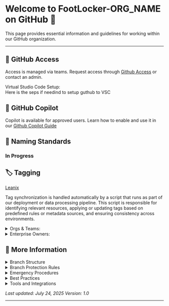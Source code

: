 
# Welcome to FootLocker-ORG_NAME on GitHub 👋

This page provides essential information and guidelines for working within our GitHub organization.

---
## 🔐 GitHub Access
Access is managed via teams. Request access through
[Github Access](https://footlocker.atlassian.net/wiki/spaces/PEP/pages/452624578/GitHub+Access) or contact an admin.
<summary>Virtual Studio Code Setup:</summary>
Here is the seps if needind to setup guthub to VSC
</details>

## 🤖 GitHub Copilot
Copilot is available for approved users. Learn how to enable and use it in our
[Github Copilot Guide](https://footlocker.atlassian.net/wiki/spaces/Observabil/pages/107349859/GitHub+Copilot)


## 📛 Naming Standards
### In Progress


## 🏷️ Tagging

[Leanix](https://footlocker.leanix.net/footlockerproduction/dashboard/aca7bb56-4b03-4813-8688-ae7d01db71a5)

Tag synchronization is handled automatically by a script that runs as part of our deployment or data processing pipeline. This script is responsible for identifying relevant resources, applying or updating tags based on predefined rules or metadata sources, and ensuring consistency across environments.	

<details>
<summary> Orgs & Teams: </summary>
 When creating teams, it's helpful to use acronyms in the team names to make it easier to identify and filter them.
<details>
<summary>Examples:</summary>
Org Names:
 
- Customer Experience → Footlocker-CE
- Infrastructure → Footlocker-Infrastructure
- Core Retail → Footlocker-CR
- Data Analytics → Footlocker-DA
  
This naming convention improves clarity and consistency across platforms.

<summary>Examples:</summary>

Team Names:
 
- Platform Engineering
- Cloud Engineering
- IT Automation
  
</details>
</details>
</details>

<details>
<summary>Enterprise Owners:</summary>
 
- Satya Prakash
- Ryan siegel
- Austtin Poindexter
- Dani Tam
- Jake francois
  
[Footlocker-INF Repos](https://github.com/orgs/FootLocker-INF/repositories?)

</details>

 ## :page_with_curl: More Information
 
<details>
<summary>Branch Structure</summary> 

  ### Main Branches

  #### `main`
  - **Purpose**: Production-ready code that is stable and deployable
  - **Protection**: Protected branch with strict merge requirements
  - **Deployment**: Automatically deployed to production environment
  - **Merge Policy**: Only accepts merges from `hotfix/*` and `develop` branches
  - **Naming Convention**: `main`

#### `develop`
- **Purpose**: Integration branch where all features come together
- **Status**: Contains the latest development changes for the next release
- **Testing**: Continuous integration runs on every commit
- **Merge Policy**: Accepts merges from `feature/*` and `bugfix/*` branches
- **Naming Convention**: `develop`

### Supporting Branches

#### Feature Branches (`feature/*`)
- **Purpose**: Development of new features and enhancements
- **Lifetime**: Created from `develop`, merged back to `develop`
- **Naming Convention**: `feature/JIRA-123-description` or `feature/short-description`
- **Examples**:
  - `feature/USER-456-user-authentication`
  - `feature/API-789-payment-integration`
  - `feature/dashboard-redesign`
    
</details>


<details>
  <summary>Branch Protection Rules</summary>
 
### `main` Branch
- ✅ Require pull request reviews (minimum 2 approvers)
- ✅ Require status checks to pass
- ✅ Require branches to be up to date before merging
- ✅ Restrict pushes that create merge commits
- ✅ Require administrator approval for emergency changes
- ❌ Allow force pushes
- ❌ Allow deletions

### `develop` Branch
- ✅ Require pull request reviews (minimum 1 approver)
- ✅ Require status checks to pass
- ✅ Require branches to be up to date before merging
- ❌ Allow force pushes
- ❌ Allow deletions


## Code Review Guidelines

### For Authors
- ✅ Write clear, descriptive commit messages
- ✅ Keep pull requests focused and reasonably sized
- ✅ Add tests for new functionality
- ✅ Update documentation when necessary
- ✅ Self-review your code before requesting review
- ✅ Respond to feedback promptly and professionally


## Continuous Integration

### Required Checks
- ✅ Unit tests pass
- ✅ Integration tests pass
- ✅ Code coverage meets threshold (minimum 80%)
- ✅ Linting passes
- ✅ Security scan passes
- ✅ Build succeeds

### Environment Deployment

| Branch | Environment | Trigger | Access |
|--------|-------------|---------|--------|
| `main` | Production | Automatic on merge | Public |
| `develop` | Staging | Automatic on merge | Internal team |
| `feature/*` | Development | Manual or on push | Developers |

</details>


<details>
  <summary>Emergency Procedures</summary>
 
### Critical Production Issue
1. **Immediate Response**: Create hotfix branch from `main`
2. **Fast Track**: Bypass normal review process if necessary
3. **Communication**: Notify team leads and stakeholders
4. **Documentation**: Document the issue and resolution
5. **Post-Mortem**: Schedule retrospective to prevent recurrence

### Rollback Procedure
1. **Identify**: Determine the last known good commit
2. **Revert**: Create revert commit or hotfix
3. **Deploy**: Follow hotfix deployment process
4. **Monitor**: Verify system stability
5. **Investigate**: Analyze root cause offline

</details>


<details>
  <summary>Best Practices</summary>
 
### Branch Management
- 🔄 Keep branches short-lived (< 2 weeks)
- 🧹 Delete merged branches promptly
- 📝 Use descriptive branch names
- 🔄 Regularly sync with parent branch
- 🚫 Avoid long-running feature branches

### Code Quality
- 📝 Write meaningful commit messages
- 🧪 Include tests with new features
- 📚 Update documentation
- 🔍 Run local tests before pushing
- 🏃‍♂️ Keep pull requests focused

</details>


<details>
  <summary>Tools and Integrations</summary>
 
### Recommended Tools
- **Git GUI**: GitKraken, Sourcetree, or VS Code Git integration
- **Code Review**: GitHub/GitLab pull requests
- **CI/CD**: GitHub Actions, GitLab CI, Jenkins
- **Branch Protection**: Built-in repository settings

### Useful Git Aliases
```bash
git config --global alias.co checkout
git config --global alias.br branch
git config --global alias.ci commit
git config --global alias.st status
git config --global alias.unstage 'reset HEAD --'
git config --global alias.last 'log -1 HEAD'
git config --global alias.visual '!gitk'
```
---

</details>

*Last updated: July 24, 2025*
*Version: 1.0*

---
